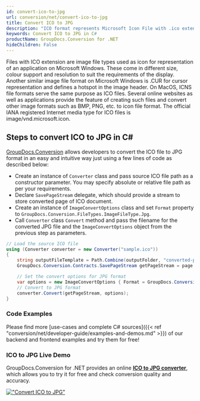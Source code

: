 ```yaml
---
id: convert-ico-to-jpg
url: conversion/net/convert-ico-to-jpg
title: Convert ICO to JPG
description: "ICO format represents Microsoft Icon File with .ico extension. Learn how to convert ICO to JPG file programmatically in C# language using GroupDocs.Conversion for .NET library."
keywords: Convert ICO to JPG in C#
productName: GroupDocs.Conversion for .NET
hideChildren: False
---
```


Files with ICO extension are image file types used as icon for representation of an application on Microsoft Windows. These come in different size, colour support and resolution to suit the requirements of the display. Another similar image file format on Microsoft Windows is .CUR for cursor representation and defines a hotspot in the image header. On MacOS, ICNS file formats serve the same purpose as ICO files. Several online websites as well as applications provide the feature of creating such files and convert other image formats such as BMP, PNG, etc. to icon file format. The official IANA registered Internet media type for ICO files is image/vnd.microsoft.icon.

## Steps to convert ICO to JPG in C#

[GroupDocs.Conversion](https://products.groupdocs.com/conversion/net) allows developers to convert the ICO file to JPG format in an easy and intuitive way just using a few lines of code as described below:

* Create an instance of `Converter` class and pass source ICO file path as a constructor parameter. You may specify absolute or relative file path as per your requirements. 
* Declare `SavePageStream` delegate, which should provide a stream to store converted page of ICO document.
* Create an instance of `ImageConvertOptions` class and set `Format` property to `GroupDocs.Conversion.FileTypes.ImageFileType.Jpg`.
* Call `Converter` class `Convert` method and pass the filename for the converted JPG file and the `ImageConvertOptions` object from the previous step as parameters.

```csharp
// Load the source ICO file
using (Converter converter = new Converter("sample.ico"))
{
    string outputFileTemplate = Path.Combine(outputFolder, "converted-page-{0}.jpg");
    GroupDocs.Conversion.Contracts.SavePageStream getPageStream = page => new FileStream(string.Format(outputFileTemplate, page), FileMode.Create);

    // Set the convert options for JPG format
    var options = new ImageConvertOptions { Format = GroupDocs.Conversion.FileTypes.ImageFileType.Jpg };   
    // Convert to JPG format
    converter.Convert(getPageStream, options);
}
```

### Code Examples

Please find more [use-cases and complete C# sources]({{< ref "conversion/net/developer-guide/examples-and-demos.md" >}}) of our backend and frontend examples and try them for free!

### ICO to JPG Live Demo

GroupDocs.Conversion for .NET provides an online [**ICO to JPG converter**](https://products.groupdocs.app/conversion/ico-to-jpg), which allows you to try it for free and check conversion quality and accuracy.

[!["Convert ICO to JPG"](conversion/net/images/convert-to-jpg/convert-ico-to-jpg.png)](https://products.groupdocs.app/conversion/ico-to-jpg)